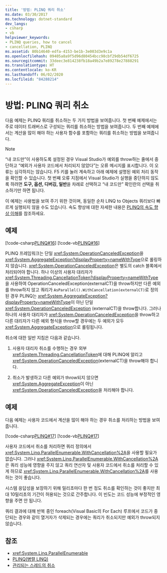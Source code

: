 ```yaml
---
title: '방법: PLINQ 쿼리 취소'
ms.date: 03/30/2017
ms.technology: dotnet-standard
dev_langs:
- csharp
- vb
helpviewer_keywords:
- PLINQ queries, how to cancel
- cancellation, PLINQ
ms.assetid: 80b14640-edfa-4153-be1b-3e003d3e9c1a
ms.openlocfilehash: 09405a8a9f5d96d80454bcc98cbf29db54df6725
ms.sourcegitcommit: 33deec3e814238fb18a49b2a7e89278e27888291
ms.translationtype: HT
ms.contentlocale: ko-KR
ms.lasthandoff: 06/02/2020
ms.locfileid: "84288214"
---
```

# <a name="how-to-cancel-a-plinq-query"></a>방법: PLINQ 쿼리 취소
다음 예제는 PLINQ 쿼리를 취소하는 두 가지 방법을 보여줍니다. 첫 번째 예제에서는 주로 데이터 트래버스로 구성되는 쿼리를 취소하는 방법을 보여줍니다. 두 번째 예제에서는 계산을 많이 해야 하는 사용자 함수를 포함하는 쿼리를 취소하는 방법을 보여줍니다.

> [!NOTE]
> “내 코드만”이 사용하도록 설정된 경우 Visual Studio가 예외를 throw하는 줄에서 중단하고 “예외가 사용자 코드에서 처리되지 않았다”는 오류 메시지를 표시합니다. 이 오류는 심각하지는 않습니다. F5 키를 눌러 계속하고 아래 예제에 설명된 예외 처리 동작을 확인할 수 있습니다. 첫 번째 오류 지점에서 Visual Studio가 실행을 중단하지 않도록 하려면 **도구, 옵션, 디버깅, 일반**을 차례로 선택하고 “내 코드만” 확인란의 선택을 취소하기만 하면 됩니다.
>
> 이 예제는 사용법을 보여 주기 위한 것이며, 동일한 순차 LINQ to Objects 쿼리보다 빠르게 실행되지 않을 수도 있습니다. 속도 향상에 대한 자세한 내용은 [PLINQ의 속도 향상 이해](understanding-speedup-in-plinq.md)를 참조하세요.

## <a name="example"></a>예제

[!code-csharp[PLINQ#16](../../../samples/snippets/csharp/VS_Snippets_Misc/plinq/cs/plinqsamples.cs#16)]
[!code-vb[PLINQ#16](../../../samples/snippets/visualbasic/VS_Snippets_Misc/plinq/vb/plinqsnippets1.vb#16)]

PLINQ 프레임워크는 단일 <xref:System.OperationCanceledException>을 <xref:System.AggregateException?displayProperty=nameWithType>으로 롤링하지 않습니다. <xref:System.OperationCanceledException>은 별도의 catch 블록에서 처리되어야 합니다. 하나 이상의 사용자 대리자가 <xref:System.Threading.CancellationToken?displayProperty=nameWithType>을 사용하여 OperationCanceledException(externalCT)을 throw하지만 다른 예외를 throw하지 않고 쿼리가 `AsParallel().WithCancellation(externalCT)`로 정의된 경우 PLINQ는 <xref:System.AggregateException?displayProperty=nameWithType>이 아닌 단일 <xref:System.OperationCanceledException> (externalCT)을 throw합니다. 그러나 하나의 사용자 대리자가 <xref:System.OperationCanceledException>을 throw하고 다른 대리자가 다른 예외 형식을 throw할 경우에는 두 예외가 모두 <xref:System.AggregateException>으로 롤링됩니다.

취소에 대한 일반 지침은 다음과 같습니다.

1. 사용자 대리자 취소를 수행하는 경우 외부 <xref:System.Threading.CancellationToken>에 대해 PLINQ에 알리고 <xref:System.OperationCanceledException>(externalCT)을 throw해야 합니다.

2. 취소가 발생하고 다른 예외가 throw되지 않으면 <xref:System.AggregateException>이 아닌 <xref:System.OperationCanceledException>을 처리해야 합니다.

## <a name="example"></a>예제

다음 예제는 사용자 코드에서 계산을 많이 해야 하는 경우 취소를 처리하는 방법을 보여줍니다.

[!code-csharp[PLINQ#17](../../../samples/snippets/csharp/VS_Snippets_Misc/plinq/cs/plinqsamples.cs#17)]
[!code-vb[PLINQ#17](../../../samples/snippets/visualbasic/VS_Snippets_Misc/plinq/vb/plinqsnippets1.vb#17)]

사용자 코드에서 취소를 처리하면 쿼리 정의에서 <xref:System.Linq.ParallelEnumerable.WithCancellation%2A>을 사용할 필요가 없습니다. 그러나 <xref:System.Linq.ParallelEnumerable.WithCancellation%2A>은 쿼리 성능에 영향을 주지 않고 쿼리 연산자 및 사용자 코드에서 취소를 처리할 수 있게 하므로 <xref:System.Linq.ParallelEnumerable.WithCancellation%2A>를 사용하는 것이 좋습니다.

시스템 응답성을 보장하기 위해 밀리초마다 한 번 정도 취소를 확인하는 것이 좋지만 최대 10밀리초의 기간이 허용되는 것으로 간주합니다. 이 빈도는 코드 성능에 부정적인 영향을 주면 안 됩니다.

쿼리 결과에 대해 반복 중인 foreach(Visual Basic의 For Each) 루프에서 코드가 중단되는 경우와 같이 열거자가 삭제되는 경우에는 쿼리가 취소되지만 예외가 throw되지 않습니다.

## <a name="see-also"></a>참조

- <xref:System.Linq.ParallelEnumerable>
- [PLINQ(병렬 LINQ)](introduction-to-plinq.md)
- [관리되는 스레드의 취소](../threading/cancellation-in-managed-threads.md)
